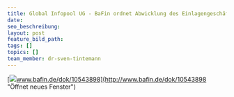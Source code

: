 ```yaml
---
title: Global Infopool UG - BaFin ordnet Abwicklung des Einlagengeschäfts an
date:
seo_beschreibung:
layout: post
feature_bild_path:
tags: []
topics: []
team_member: dr-sven-tintemann
---
```


[![](http://www.bafin.de/SiteGlobals/Frontend/Images/icons/newsletter/icon_webcodelink.png?__blob=normal)www.bafin.de/dok/10543898](http://www.bafin.de/dok/10543898 "Öffnet neues Fenster")